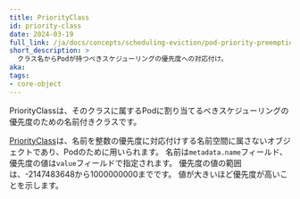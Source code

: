 ```yaml
---
title: PriorityClass
id: priority-class
date: 2024-03-19
full_link: /ja/docs/concepts/scheduling-eviction/pod-priority-preemption/#priorityclass
short_description: >
  クラス名からPodが持つべきスケジューリングの優先度への対応付け。
aka:
tags:
- core-object
---
```

PriorityClassは、そのクラスに属するPodに割り当てるべきスケジューリングの優先度のための名前付きクラスです。

<!--more-->

[PriorityClass](/ja/docs/concepts/scheduling-eviction/pod-priority-preemption/#how-to-use-priority-and-preemption)は、名前を整数の優先度に対応付けする名前空間に属さないオブジェクトであり、Podのために用いられます。
名前は`metadata.name`フィールド、優先度の値は`value`フィールドで指定されます。
優先度の値の範囲は、-2147483648から1000000000までです。
値が大きいほど優先度が高いことを示します。
